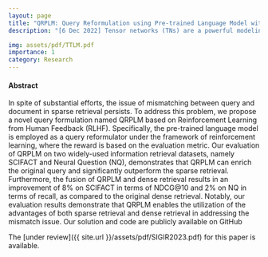 ```yaml
---
layout: page
title: "QRPLM: Query Reformulation using Pre-trained Language Model with Reinforcement Learning"
description: "[6 Dec 2022] Tensor networks (TNs) are a powerful modeling framework developed for complex quantum systems, and have been recently applied within machine learning.  We propose a novel Tensor Train Language Model, as a first attempt to apply tensor networks on realworld language modeling tasks."

img: assets/pdf/TTLM.pdf
importance: 1
category: Research
---
```


#### Abstract

In spite of substantial efforts, the issue of mismatching between query and document in sparse retrieval persists. To address this problem, we propose a novel query formulation named QRPLM based on Reinforcement Learning from Human Feedback (RLHF). Specifically, the pre-trained language model is employed as a query reformulator under the framework of reinforcement learning, where the reward is based on the evaluation metric. Our evaluation of QRPLM on two widely-used information retrieval datasets, namely SCIFACT and Neural Question (NQ), demonstrates that QRPLM can enrich the original query and significantly outperform the sparse retrieval. Furthermore, the fusion of QRPLM and dense retrieval results in an improvement of 8% on SCIFACT in terms of NDCG@10 and 2% on NQ in terms of recall, as compared to the original dense retrieval. Notably, our evaluation results demonstrate that QRPLM enables the utilization of the advantages of both sparse retrieval and dense retrieval in addressing the mismatch issue. Our solution and code are publicly available on GitHub


The [under review]({{ site.url }}/assets/pdf/SIGIR2023.pdf) for this paper is available.


<!-- <a href="{{ '/assets/pdf/language_modeling_using_tensor.pdf' | prepend: site.baseurl | prepend: site.url }}">report</a> -->
